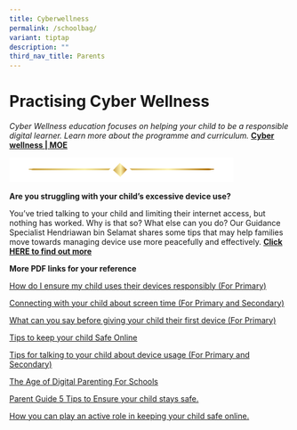 ```yaml
---
title: Cyberwellness
permalink: /schoolbag/
variant: tiptap
description: ""
third_nav_title: Parents
---
```

<p></p>
<h1><strong>Practising Cyber Wellness</strong></h1>
<p><em>Cyber Wellness education focuses on helping your child to be a responsible digital learner. Learn more about the programme and curriculum. </em><strong><a href="https://www.moe.gov.sg/education-in-sg/our-programmes/cyber-wellness" rel="noopener noreferrer nofollow" target="_blank">Cyber wellness | MOE</a></strong>
</p>
<p></p>
<p></p>
<div class="isomer-image-wrapper">
<img style="width: 80%;" height="auto" width="100%" alt="" src="/images/Buttons/Button Poster/luxury_gold_line_24866017.png">
</div>
<p><strong>Are you struggling with your child’s excessive device use?</strong>
</p>
<p>You’ve tried talking to your child and limiting their internet access,
but nothing has worked. Why is that so? What else can you do? Our Guidance
Specialist Hendriawan bin Selamat shares some tips that may help families
move towards managing device use more peacefully and effectively. <strong><a href="https://www.schoolbag.edu.sg/story/are-you-struggling-with-your-child-s-excessive-device-use/" rel="noopener nofollow" target="_blank">Click HERE to find out more</a></strong>
</p>
<p></p>
<p><strong>More PDF links for your reference</strong>
</p>
<p><a href="/files/Cyberwellness/How_do_I_ensure_my_child_uses_their_devices_responsibly__For_Pri_.pdf" rel="noopener nofollow" target="_blank">How do I ensure my child uses their devices responsibly (For Primary)</a>
</p>
<p><a href="/files/Cyberwellness/Connecting_with_you_child_about_screen_time__For_Sec_and_Pri_.pdf" rel="noopener nofollow" target="_blank">Connecting with your child about screen time (For Primary and Secondary)</a>
</p>
<p><a href="/files/Cyberwellness/What_can_you_say_before_giving_your_child_their_first_device__For_Pri_.pdf" rel="noopener nofollow" target="_blank">What can you say before giving your child their first device (For Primary)</a>
</p>
<p><a href="/files/Cyberwellness/Tips_To_Keep_Your_Child_Safe_Online.pdf" rel="noopener nofollow" target="_blank">Tips to keep your child Safe Online</a>
</p>
<p><a href="/files/Cyberwellness/Tips_for_talking_to_your_child_about_device_usage__For_Sec_and_Pri_.pdf" rel="noopener nofollow" target="_blank">Tips for talking to your child about device usage (For Primary and Secondary)</a>
</p>
<p><a href="/files/Cyberwellness/The_Age_Of_Digital_Parenting_For_Schools.pdf" rel="noopener nofollow" target="_blank">The Age of Digital Parenting For Schools</a>
</p>
<p><a href="/files/Cyberwellness/Parent_Guide___5_Tips_to_Ensure_Your_Child_Stays_Safe___Happy_Online_For_Schools.pdf" rel="noopener nofollow" target="_blank">Parent Guide 5 Tips to Ensure your child stays safe.</a>
</p>
<p><a href="/files/Cyberwellness/How_You_Can_Play_An_Active_Role_In_Keeping_Your_Child_Safe_Online.pdf" rel="noopener nofollow" target="_blank">How you can play an active role in keeping your child safe online.</a>
</p>
<p></p>
<p></p>
<p></p>
<p></p>
<p></p>
<p></p>
<p></p>
<p></p>
<p></p>
<p></p>